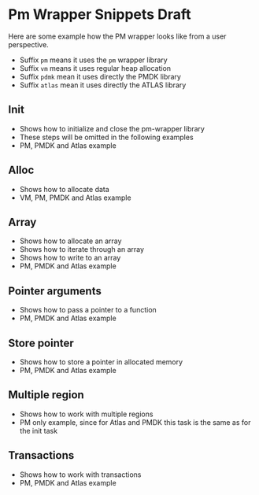 # Pm Wrapper Snippets Draft
Here are some example how the PM wrapper looks like from a user perspective.
- Suffix `pm` means it uses the `pm` wrapper library
- Suffix `vm` means it uses regular heap allocation
- Suffix `pdmk` mean it uses directly the PMDK library
- Suffix `atlas` mean it uses directly the ATLAS library

## Init
- Shows how to initialize and close the pm-wrapper library
- These steps will be omitted in the following examples
- PM, PMDK and Atlas example

## Alloc
- Shows how to allocate data
- VM, PM, PMDK and Atlas example

## Array
- Shows how to allocate an array 
- Shows how to iterate through an array
- Shows how to write to an array
- PM, PMDK and Atlas example

## Pointer arguments
- Shows how to pass a pointer to a function
- PM, PMDK and Atlas example

## Store pointer
- Shows how to store a pointer in allocated memory
- PM, PMDK and Atlas example

## Multiple region
- Shows how to work with multiple regions
- PM only example, since for Atlas and PMDK this task is the same as for the init task

## Transactions
- Shows how to work with transactions
- PM, PMDK and Atlas example